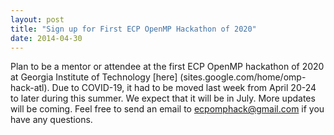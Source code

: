 ```yaml
---
layout: post
title: "Sign up for First ECP OpenMP Hackathon of 2020"
date: 2014-04-30
---
```


Plan to be a mentor or attendee at the first ECP OpenMP hackathon of 2020 at Georgia Institute of Technology [here] (sites.google.com/home/omp-hack-atl).
Due to COVID-19, it had to be moved last week from April 20-24 to later during this summer. We expect that it will be in July. 
More updates will be coming. Feel free to send an email to ecpomphack@gmail.com if you have any questions.
